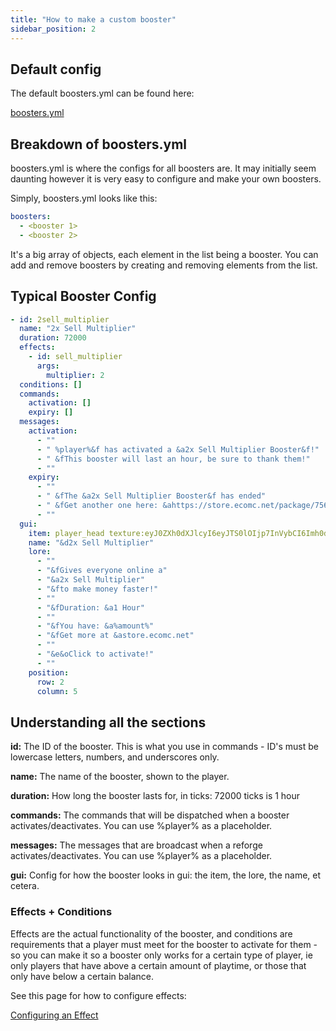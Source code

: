 ```yaml
---
title: "How to make a custom booster"
sidebar_position: 2
---
```


## Default config

The default boosters.yml can be found here: 

[boosters.yml](https://github.com/Auxilor/Boosters/blob/master/eco-core/core-plugin/src/main/resources/boosters.yml)

## Breakdown of boosters.yml

boosters.yml is where the configs for all boosters are. It may initially seem daunting however it is very easy to configure and make your own boosters.

Simply, boosters.yml looks like this:

```yaml
boosters:
  - <booster 1>
  - <booster 2>
```

It's a big array of objects, each element in the list being a booster. You can add and remove boosters by creating and removing elements from the list.

## Typical Booster Config

```yaml
- id: 2sell_multiplier
  name: "2x Sell Multiplier"
  duration: 72000
  effects:
    - id: sell_multiplier
      args:
        multiplier: 2
  conditions: []
  commands:
    activation: []
    expiry: []
  messages:
    activation:
      - ""
      - " %player%&f has activated a &a2x Sell Multiplier Booster&f!"
      - " &fThis booster will last an hour, be sure to thank them!"
      - ""
    expiry:
      - ""
      - " &fThe &a2x Sell Multiplier Booster&f has ended"
      - " &fGet another one here: &ahttps://store.ecomc.net/package/756888"
      - ""
  gui:
    item: player_head texture:eyJ0ZXh0dXJlcyI6eyJTS0lOIjp7InVybCI6Imh0dHA6Ly90ZXh0dXJlcy5taW5lY3JhZnQubmV0L3RleHR1cmUvYjBhN2I5NGM0ZTU4MWI2OTkxNTlkNDg4NDZlYzA5MTM5MjUwNjIzN2M4OWE5N2M5MzI0OGEwZDhhYmM5MTZkNSJ9fX0=
    name: "&d2x Sell Multiplier"
    lore:
      - ""
      - "&fGives everyone online a"
      - "&a2x Sell Multiplier"
      - "&fto make money faster!"
      - ""
      - "&fDuration: &a1 Hour"
      - ""
      - "&fYou have: &a%amount%"
      - "&fGet more at &astore.ecomc.net"
      - ""
      - "&e&oClick to activate!"
      - ""
    position:
      row: 2
      column: 5
```

## Understanding all the sections

**id:** The ID of the booster. This is what you use in commands - ID's must be lowercase letters, numbers, and underscores only.

**name:** The name of the booster, shown to the player.

**duration:** How long the booster lasts for, in ticks: 72000 ticks is 1 hour

**commands:** The commands that will be dispatched when a booster activates/deactivates. You can use %player% as a placeholder.

**messages:** The messages that are broadcast when a reforge activates/deactivates. You can use %player% as a placeholder.

**gui:** Config for how the booster looks in gui: the item, the lore, the name, et cetera.

### Effects + Conditions

Effects are the actual functionality of the booster, and conditions are requirements that a player must meet for the booster to activate for them - so you can make it so a booster only works for a certain type of player, ie only players that have above a certain amount of playtime, or those that only have below a certain balance.

See this page for how to configure effects:

[Configuring an Effect](https://plugins.auxilor.io/effects/configuring-an-effect)
